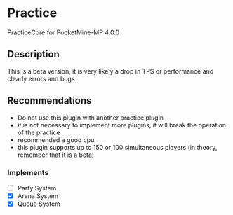 # Practice
PracticeCore for PocketMine-MP 4.0.0
## Description
This is a beta version, it is very likely a drop in TPS or performance and clearly errors and bugs

## Recommendations
- Do not use this plugin with another practice plugin
- it is not necessary to implement more plugins, it will break the operation of the practice
- recommended a good cpu
- this plugin supports up to 150 or 100 simultaneous players (in theory, remember that it is a beta)

### Implements
 - [ ] Party System
 - [x] Arena System
 - [x] Queue System
 
<!--
━━━━━━━
Plugin Information:

- Author: SrClau
- Version: 1.0.0
- API: 4.x.x
- Download:

Author Information:

- Github: https://github.com/iSrDxv
- Discord: SrClau#4460
- Discord Server: https://discord.gg/VPb6fBczp9

━━━━━━━
-->
